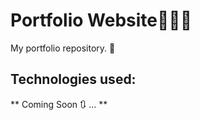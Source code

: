 # Portfolio Website👨🏾‍💻

My portfolio repository. 🚀

## Technologies used:

** Coming Soon 🔃 ... **
